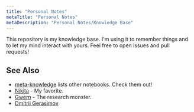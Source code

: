 ```yaml
---
title: "Personal Notes"
metaTitle: "Personal Notes"
metaDescription: "Personal Notes/Knowledge Base"
---
```

This repository is my knowledge base. I'm using it to remember things and to let my mind interact with yours. Feel free to open issues and pull requests!

See Also
--------

-	[meta-knowledge](https://github.com/RichardLitt/meta-knowledge) lists other notebooks. Check them out!
-	[Nikita](https://nikitavoloboev.xyz) - My favorite.
-	[Gwern](https://www.gwern.net) - The research monster.
-	[Dmitrii Gerasimov](https://beepb00p.xyz)



